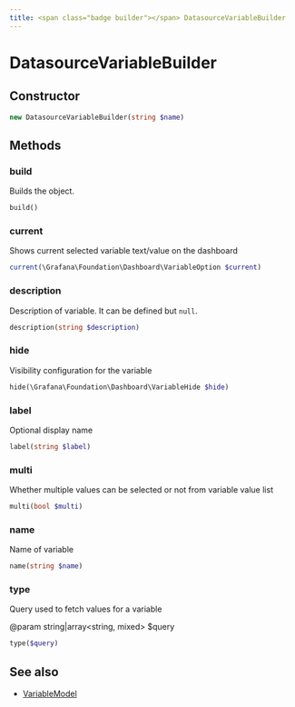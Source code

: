 ```yaml
---
title: <span class="badge builder"></span> DatasourceVariableBuilder
---
```

# <span class="badge builder"></span> DatasourceVariableBuilder

## Constructor

```php
new DatasourceVariableBuilder(string $name)
```
## Methods

### <span class="badge object-method"></span> build

Builds the object.

```php
build()
```

### <span class="badge object-method"></span> current

Shows current selected variable text/value on the dashboard

```php
current(\Grafana\Foundation\Dashboard\VariableOption $current)
```

### <span class="badge object-method"></span> description

Description of variable. It can be defined but `null`.

```php
description(string $description)
```

### <span class="badge object-method"></span> hide

Visibility configuration for the variable

```php
hide(\Grafana\Foundation\Dashboard\VariableHide $hide)
```

### <span class="badge object-method"></span> label

Optional display name

```php
label(string $label)
```

### <span class="badge object-method"></span> multi

Whether multiple values can be selected or not from variable value list

```php
multi(bool $multi)
```

### <span class="badge object-method"></span> name

Name of variable

```php
name(string $name)
```

### <span class="badge object-method"></span> type

Query used to fetch values for a variable

@param string|array<string, mixed> $query

```php
type($query)
```

## See also

 * <span class="badge object-type-class"></span> [VariableModel](./object-VariableModel.md)

